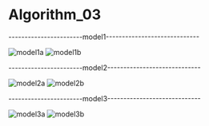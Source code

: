 # Algorithm_03

-----------------------model1-----------------------------

![model1a](https://user-images.githubusercontent.com/66160696/83394467-98ad4100-a433-11ea-9465-cd93cfd34a05.png)
![model1b](https://user-images.githubusercontent.com/66160696/83394595-d27e4780-a433-11ea-97b0-28204c0e6a1f.png)



-----------------------model2-----------------------------

![model2a](https://user-images.githubusercontent.com/66160696/83394608-d6aa6500-a433-11ea-9906-cbf540f874ce.png)
![model2b](https://user-images.githubusercontent.com/66160696/83394627-dc07af80-a433-11ea-8165-02a1a04992b5.png)



-----------------------model3-----------------------------

![model3a](https://user-images.githubusercontent.com/66160696/83394646-e164fa00-a433-11ea-9bed-11f63524d258.png)
![model3b](https://user-images.githubusercontent.com/66160696/83394655-e5911780-a433-11ea-8413-7559b60332d8.png)
